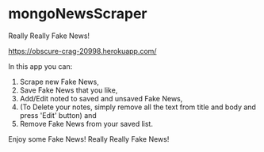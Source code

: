 # mongoNewsScraper

Really Really Fake News!

https://obscure-crag-20998.herokuapp.com/

In this app you can:
1. Scrape new Fake News,
2. Save Fake News that you like,
3. Add/Edit noted to saved and unsaved Fake News,
4. (To Delete your notes, simply remove all the text from title and body and press 'Edit' button) and
5. Remove Fake News from your saved list.

Enjoy some Fake News! Really Really Fake News!


